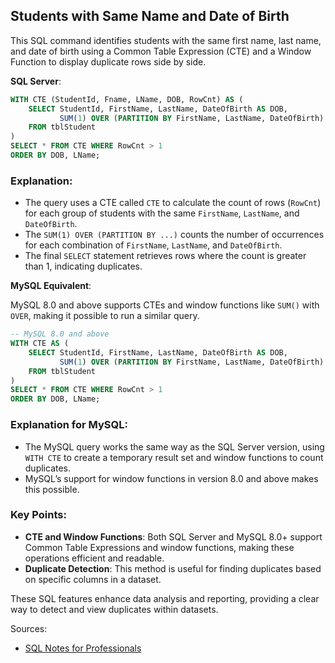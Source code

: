 ## Students with Same Name and Date of Birth

This SQL command identifies students with the same first name, last name, and date of birth using a Common Table
Expression (CTE) and a Window Function to display duplicate rows side by side.

**SQL Server**:
```sql
WITH CTE (StudentId, Fname, LName, DOB, RowCnt) AS (
    SELECT StudentId, FirstName, LastName, DateOfBirth AS DOB, 
           SUM(1) OVER (PARTITION BY FirstName, LastName, DateOfBirth) AS RowCnt
    FROM tblStudent
)
SELECT * FROM CTE WHERE RowCnt > 1
ORDER BY DOB, LName;
```

### Explanation:
- The query uses a CTE called `CTE` to calculate the count of rows (`RowCnt`) for each group of students with the same
  `FirstName`, `LastName`, and `DateOfBirth`.
- The `SUM(1) OVER (PARTITION BY ...)` counts the number of occurrences for each combination of `FirstName`, `LastName`, 
  and `DateOfBirth`.
- The final `SELECT` statement retrieves rows where the count is greater than 1, indicating duplicates.

**MySQL Equivalent**:

MySQL 8.0 and above supports CTEs and window functions like `SUM()` with `OVER`, making it possible to run a similar 
query.

```sql
-- MySQL 8.0 and above
WITH CTE AS (
    SELECT StudentId, FirstName, LastName, DateOfBirth AS DOB, 
           SUM(1) OVER (PARTITION BY FirstName, LastName, DateOfBirth) AS RowCnt
    FROM tblStudent
)
SELECT * FROM CTE WHERE RowCnt > 1
ORDER BY DOB, LName;
```

### Explanation for MySQL:
- The MySQL query works the same way as the SQL Server version, using `WITH CTE` to create a temporary result set and 
  window functions to count duplicates.
- MySQL’s support for window functions in version 8.0 and above makes this possible.

### Key Points:
- **CTE and Window Functions**: Both SQL Server and MySQL 8.0+ support Common Table Expressions and window functions,
  making these operations efficient and readable.
- **Duplicate Detection**: This method is useful for finding duplicates based on specific columns in a dataset.

These SQL features enhance data analysis and reporting, providing a clear way to detect and view duplicates within 
datasets.


Sources:
* [SQL Notes for Professionals](https://goalkicker.com/SQLBook)
